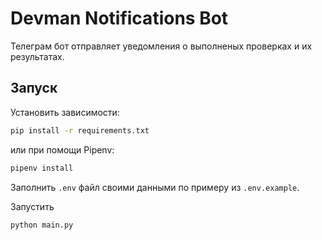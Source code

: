 # Devman Notifications Bot

Телеграм бот отправляет уведомления о выполненых проверках и их результатах.

## Запуск

Установить зависимости:
```bash
pip install -r requirements.txt
```
или при помощи Pipenv:
```bash
pipenv install
```

Заполнить `.env` файл своими данными по примеру из `.env.example`.

Запустить
```bash
python main.py
```